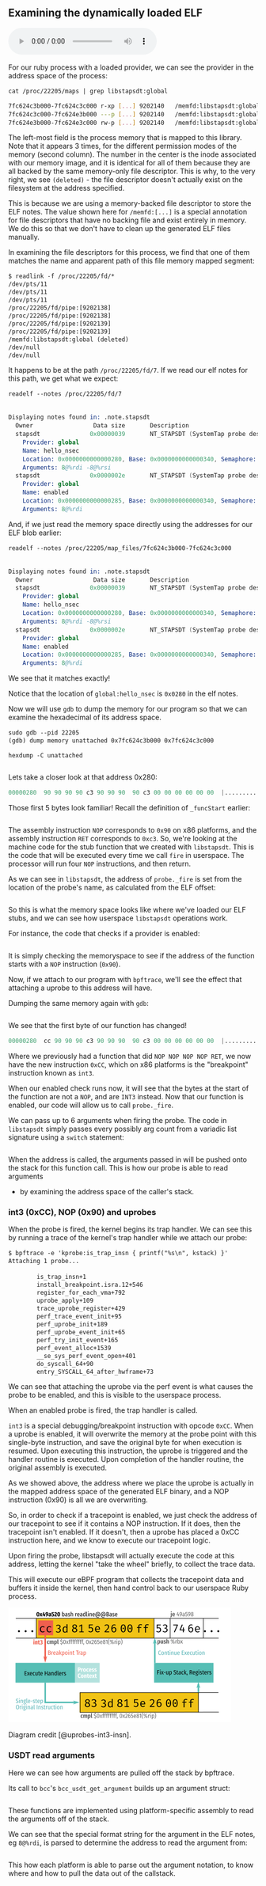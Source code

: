 ## Examining the dynamically loaded ELF
<audio controls="1"> <source src="audio/mp3/00060-uprobes.md.plain.mp3" type="audio/mpeg"></source> </audio>

For our ruby process with a loaded provider, we can see the provider in the
address space of the process:

```
cat /proc/22205/maps | grep libstapsdt:global

```

```bash
7fc624c3b000-7fc624c3c000 r-xp [...] 9202140   /memfd:libstapsdt:global (deleted)
7fc624c3c000-7fc624e3b000 ---p [...] 9202140   /memfd:libstapsdt:global (deleted)
7fc624e3b000-7fc624e3c000 rw-p [...] 9202140   /memfd:libstapsdt:global (deleted)
```

The left-most field is the process memory that is mapped to this library. Note
that it appears 3 times, for the different permission modes of the memory
(second column). The number in the center is the inode associated with our
memory image, and it is identical for all of them because they are all backed
by the same memory-only file descriptor. This is why, to the very right, we
see `(deleted)` - the file descriptor doesn't actually exist on the filesystem
at the address specified.

This is because we are using a memory-backed file descriptor to store the ELF
notes. The value shown here for `/memfd:[...]` is a special annotation for file
descriptors that have no backing file and exist entirely in memory. We do this
so that we don't have to clean up the generated ELF files manually.

In examining the file descriptors for this process, we find that one of them
matches the name and apparent path of this file memory mapped segment:

```
$ readlink -f /proc/22205/fd/*
/dev/pts/11
/dev/pts/11
/dev/pts/11
/proc/22205/fd/pipe:[9202138]
/proc/22205/fd/pipe:[9202138]
/proc/22205/fd/pipe:[9202139]
/proc/22205/fd/pipe:[9202139]
/memfd:libstapsdt:global (deleted)
/dev/null
/dev/null
```

It happens to be at the path `/proc/22205/fd/7`. If we read our elf notes for
this path, we get what we expect:

```
readelf --notes /proc/22205/fd/7
```

```gnuassembler

Displaying notes found in: .note.stapsdt
  Owner                 Data size       Description
  stapsdt              0x00000039       NT_STAPSDT (SystemTap probe descriptors)
    Provider: global
    Name: hello_nsec
    Location: 0x0000000000000280, Base: 0x0000000000000340, Semaphore: 0x0000000000000000
    Arguments: 8@%rdi -8@%rsi
  stapsdt              0x0000002e       NT_STAPSDT (SystemTap probe descriptors)
    Provider: global
    Name: enabled
    Location: 0x0000000000000285, Base: 0x0000000000000340, Semaphore: 0x0000000000000000
    Arguments: 8@%rdi
```

And, if we just read the memory space directly using the addresses for our ELF
blob earlier:

```
readelf --notes /proc/22205/map_files/7fc624c3b000-7fc624c3c000
```

```gnuassembler

Displaying notes found in: .note.stapsdt
  Owner                 Data size       Description
  stapsdt              0x00000039       NT_STAPSDT (SystemTap probe descriptors)
    Provider: global
    Name: hello_nsec
    Location: 0x0000000000000280, Base: 0x0000000000000340, Semaphore: 0x0000000000000000
    Arguments: 8@%rdi -8@%rsi
  stapsdt              0x0000002e       NT_STAPSDT (SystemTap probe descriptors)
    Provider: global
    Name: enabled
    Location: 0x0000000000000285, Base: 0x0000000000000340, Semaphore: 0x0000000000000000
    Arguments: 8@%rdi
```

We see that it matches exactly!

Notice that the location of `global:hello_nsec` is `0x0280` in the elf notes.

Now we will use `gdb` to dump the memory for our program so that we can examine
the hexadecimal of its address space.

```
sudo gdb --pid 22205
(gdb) dump memory unattached 0x7fc624c3b000 0x7fc624c3c000
```

```
hexdump -C unattached
```

```{.gnuassembler include=examples/hello-world.hexdump startLine=36 endLine=45}

```

Lets take a closer look at that address 0x280:

```gnuassembler
00000280  90 90 90 90 c3 90 90 90  90 c3 00 00 00 00 00 00  |................|
```

Those first 5 bytes look familiar! Recall the definition of `_funcStart` earlier:

```{.gnuassembler include=src/ruby-static-tracing/ext/ruby-static-tracing/lib/libstapsdt/src/asm/libstapsdt-x86_64.s startLine=7 endLine=12}
```

The assembly instruction `NOP` corresponds to `0x90` on x86 platforms, and the
assembly instruction `RET` corresponds to `0xc3`. So, we're looking at the
machine code for the stub function that we created with `libstapsdt`. This is
the code that will be executed every time we call `fire` in userspace. The
processor will run four `NOP` instructions, and then return.

As we can see in `libstapsdt`, the address of `probe._fire` is set from the
location of the probe's name, as calculated from the ELF offset:

```{.c include=src/ruby-static-tracing/ext/ruby-static-tracing/lib/libstapsdt/src/libstapsdt.c startLine=154 endLine=165}
```

So this is what the memory space looks like where we've loaded our ELF stubs,
and we can see how userspace `libstapsdt` operations work.

For instance, the code that checks if a provider is enabled:

```{.c include=src/ruby-static-tracing/ext/ruby-static-tracing/lib/libstapsdt/src/libstapsdt.c startLine=235 endLine=243}

```

It is simply checking the memoryspace to see if the address of the function
starts with a `NOP` instruction (`0x90`).

Now, if we attach to our program with `bpftrace`, we'll see the effect that
attaching a uprobe to this address will have.

Dumping the same memory again with `gdb`:


```{.gnuassembler include=examples/hello-world-attached.hexdump startLine=36 endLine=45}

```

We see that the first byte of our function has changed!


```gnuassembler
00000280  cc 90 90 90 c3 90 90 90  90 c3 00 00 00 00 00 00  |................|
```

Where we previously had a function that did `NOP NOP NOP NOP RET`, we now have
the new instruction `0xCC`, which on x86 platforms is the "breakpoint"
instruction known as `int3`.

When our enabled check runs now, it will see that the bytes at the start of the
function are not a `NOP`, and are `INT3` instead. Now that our function is
enabled, our code will allow us to call `probe._fire`.

We can pass up to 6 arguments when firing the probe. The code in `libstapsdt`
simply passes every possibly arg count from a variadic list signature using a
`switch` statement:

```{.c include=src/ruby-static-tracing/ext/ruby-static-tracing/lib/libstapsdt/src/libstapsdt.c startLine=207 endLine=228}

```

When the address is called, the arguments passed in will be pushed onto the
stack for this function call. This is how our probe is able to read arguments 
 - by examining the address space of the caller's stack.

### int3 (0xCC), NOP (0x90) and uprobes

When the probe is fired, the kernel begins its trap handler. We can see this by
running a trace of the kernel's trap handler while we attach our probe:

```
$ bpftrace -e 'kprobe:is_trap_insn { printf("%s\n", kstack) }'
Attaching 1 probe...

        is_trap_insn+1
        install_breakpoint.isra.12+546
        register_for_each_vma+792
        uprobe_apply+109
        trace_uprobe_register+429
        perf_trace_event_init+95
        perf_uprobe_init+189
        perf_uprobe_event_init+65
        perf_try_init_event+165
        perf_event_alloc+1539
        __se_sys_perf_event_open+401
        do_syscall_64+90
        entry_SYSCALL_64_after_hwframe+73
```

We can see that attaching the uprobe via the perf event is what causes the
probe to be enabled, and this is visible to the userspace process.

When an enabled probe is fired, the trap handler is called. 

`int3` is a special debugging/breakpoint instruction with opcode `0xCC`. When
a uprobe is enabled, it will overwrite the memory at the probe point with this
single-byte instruction, and save the original byte for when execution is
resumed. Upon executing this instruction, the uprobe is triggered and the
handler routine is executed. Upon completion of the handler routine, the
original assembly is executed.

As we showed above, the address where we place the uprobe is actually in the
mapped address space of the generated ELF binary, and a NOP instruction (0x90)
is all we are overwriting.

So, in order to check if a tracepoint is enabled, we just check the address of
our tracepoint to see if it contains a NOP instruction. If it does, then the
tracepoint isn't enabled. If it doesn't, then a uprobe has placed a 0xCC
instruction here, and we know to execute our tracepoint logic.

Upon firing the probe, libstapsdt will actually execute the code at this
address, letting the kernel "take the wheel" briefly, to collect the trace
data.

This will execute our eBPF program that collects the tracepoint data and
buffers it inside the kernel, then hand control back to our userspace Ruby
process.

![eBPF handler injection from uprobe](./img/instruction-probes-workflow-z1-escaped.png)

Diagram credit [@uprobes-int3-insn].

### USDT read arguments

Here we can see how arguments are pulled off the stack by bpftrace.

Its call to `bcc`'s `bcc_usdt_get_argument` builds up an argument struct:

```{.c include=src/bcc/src/cc/usdt/usdt.cc startLine=527 endLine=548}

```

These functions are implemented using platform-specific assembly to read the
arguments off of the stack.

We can see that the special format string for the argument in the ELF notes,
eg `8@%rdi`, is parsed to determine the address to read the argument from:

```{.c include=src/bcc/src/cc/usdt/usdt_args.cc startLine=398 endLine=418}

```

This how each platform is able to parse out the argument notation, to know
where and how to pull the data out of the callstack.
